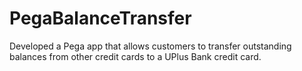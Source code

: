 # PegaBalanceTransfer
Developed a Pega app that allows customers to transfer outstanding balances from other credit cards to a UPlus Bank credit card.
